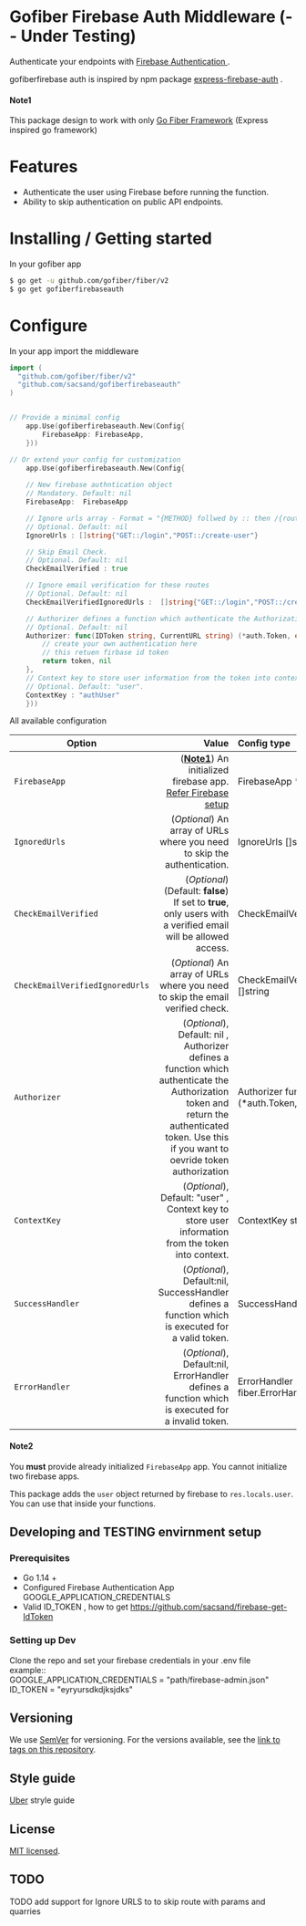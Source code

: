 # Gofiber Firebase Auth Middleware (-- Under Testing)

Authenticate your endpoints with [Firebase Authentication ](https://github.com/LeafyCode/express-firebase-auth/).

gofiberfirebase auth is inspired by npm package [express-firebase-auth](https://github.com/LeafyCode/express-firebase-auth/) .
#### Note1
 This package design to work with only [Go Fiber Framework](https://github.com/gofiber/fiber) (Express inspired go framework)
# Features
  - Authenticate the user using Firebase before running the function.
  - Ability to skip authentication on public API endpoints.
  
# Installing / Getting started

In your gofiber app
```sh
$ go get -u github.com/gofiber/fiber/v2
$ go get gofiberfirebaseauth
```


# Configure 
In your app import the middleware

```go
import (
  "github.com/gofiber/fiber/v2"
  "github.com/sacsand/gofiberfirebaseauth"
)
```



```go

// Provide a minimal config
    app.Use(gofiberfirebaseauth.New(Config{
    	FirebaseApp: FirebaseApp,
    }))

// Or extend your config for customization
	app.Use(gofiberfirebaseauth.New(Config{
	
	// New firebase authntication object
	// Mandatory. Default: nil
	FirebaseApp:  FirebaseApp

	// Ignore urls array - Format = "{METHOD} follwed by :: then /{route}"
	// Optional. Default: nil
	IgnoreUrls : []string{"GET::/login","POST::/create-user"}

	// Skip Email Check.
	// Optional. Default: nil
	CheckEmailVerified : true

	// Ignore email verification for these routes
	// Optional. Default: nil
	CheckEmailVerifiedIgnoredUrls :  []string{"GET::/login","POST::/create-user"}

	// Authorizer defines a function which authenticate the Authorization token and return the authenticated token
	// Optional. Default: nil
	Authorizer: func(IDToken string, CurrentURL string) (*auth.Token, error){
		// create your own authentication here 
		// this retuen firbase id token
		return token, nil
	},
	// Context key to store user information from the token into context.
	// Optional. Default: "user".
	ContextKey : "authUser"
    }))

```

All available configuration

| Option                  | Value           |Config type
| -------------           |-----------------------------------------------------------------------------------------------------------:|:------
| `FirebaseApp`              | ([**Note1**](#note1)) An initialized firebase app. [Refer Firebase setup](https://firebase.google.com/docs/admin/setup)   | FirebaseApp *firebase.App
| `IgnoredUrls`           | (*Optional*) An array of URLs where you need to skip the authentication.                                                  | IgnoreUrls []string
| `CheckEmailVerified`    | (*Optional*) (Default: **false**) If set to **true**, only users with a verified email will be allowed access.            | CheckEmailVerified bool
| `CheckEmailVerifiedIgnoredUrls`    | (*Optional*) An array of URLs where you need to skip the email verified check.                                 | CheckEmailVerifiedIgnoredUrls []string
| `Authorizer`    | (*Optional*), Default: nil , Authorizer defines a function which authenticate the Authorization token and return the authenticated token. Use this if you want to oevride token authorization |Authorizer func(string, string) (*auth.Token, error)
| `ContextKey`    | (*Optional*), Default: "user" , Context key to store user information from the token into context.| ContextKey string
| `SuccessHandler`    |	(*Optional*), Default:nil, SuccessHandler defines a function which is executed for a valid token.  | SuccessHandler fiber.Handler
| `ErrorHandler`    |	(*Optional*), Default:nil, ErrorHandler defines a function which is executed for a invalid token. | ErrorHandler fiber.ErrorHandler
                            


 #### Note2
You **must** provide already initialized `FirebaseApp` app.
You cannot initialize two firebase apps.

This package adds the `user` object returned by firebase to `res.locals.user`. You can use that inside your functions.



## Developing and TESTING envirnment setup

### Prerequisites
-  Go 1.14 +
- Configured Firebase Authentication App   GOOGLE_APPLICATION_CREDENTIALS
- Valid ID_TOKEN , how to get https://github.com/sacsand/firebase-get-IdToken

### Setting up Dev

Clone the repo and set your firebase credentials in your .env file  
example::  
GOOGLE_APPLICATION_CREDENTIALS = "path/firebase-admin.json"  
ID_TOKEN = "eyryursdkdjksjdks"  	


## Versioning

We use [SemVer](http://semver.org/) for versioning. For the versions available, see the [link to tags on this repository](/tags).

## Style guide

 [Uber](https://github.com/uber-go/guide/blob/master/style.md ) stryle guide


## License

[MIT licensed](./LICENSE).

## TODO

TODO add support for Ignore URLS to to skip route with params and quarries




